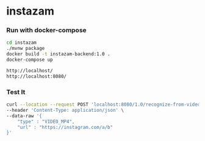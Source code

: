 # instazam


### Run with docker-compose
```bash
cd instazam
./mvnw package
docker build -t instazam-backend:1.0 .
docker-compose up

http://localhost/
http://localhost:8080/
```

### Test It
```bash
curl --location --request POST 'localhost:8080/1.0/recognize-from-video' \
--header 'Content-Type: application/json' \
--data-raw '{
    "type" : "VIDEO_MP4",
    "url" : "https://instagram.com/a/b"
}'
```
